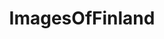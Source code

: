 ---
title: ImagesOfFinland
crosslinks:
- Suomi
- EarthPorn
- imagesofnetwork
- europe
- pics
- Finland
- mildlyinteresting
- whatsthisbug
- finlandConspiracy
- whatsthisplant
- HistoryPorn
- funny
- CandidSports
- TheWayWeWere
- u_2BrkOnThru
- itookapicture
- mycology
- spiders
- MapPorn
- ShroomID
---